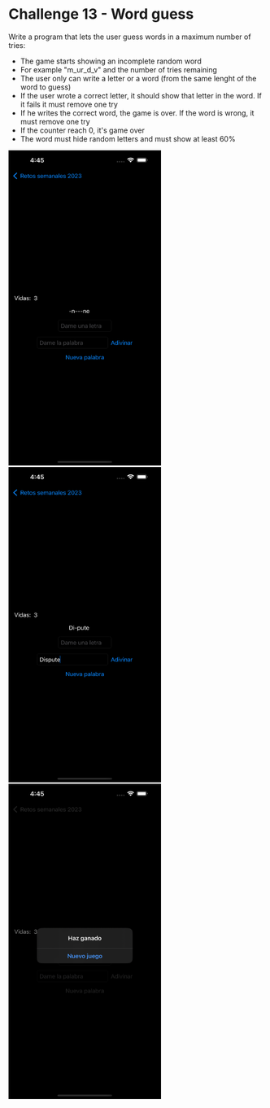 # Challenge 13 - Word guess

Write a program that lets the user guess words in a maximum number of tries:
- The game starts showing an incomplete random word
- For example "m_ur_d_v" and the number of tries remaining
- The user only can write a letter or a word (from the same lenght of the word to guess)
- If the user wrote a correct letter, it should show that letter in the word. If it fails it must remove one try
- If he writes the correct word, the game is over. If the word is wrong, it must remove one try
- If the counter reach 0, it's game over
- The word must hide random letters and must show at least 60%

<img src="/ChallengesImages/Challenge%2013_1.png" width="300" height="620">
<img src="/ChallengesImages/Challenge%2013_2.png" width="300" height="620">
<img src="/ChallengesImages/Challenge%2013_3.png" width="300" height="620">